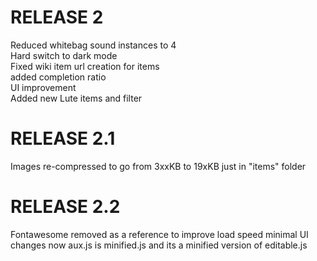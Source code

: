 #	RELEASE 2
Reduced whitebag sound instances to 4  
Hard switch to dark mode  
Fixed wiki item url creation for items  
added completion ratio  
UI improvement  
Added new Lute items and filter  
#	RELEASE 2.1
Images re-compressed to go from 3xxKB to 19xKB just in "items" folder
#	RELEASE 2.2
Fontawesome removed as a reference to improve load speed
minimal UI changes
now aux.js is minified.js and its a minified version of editable.js
